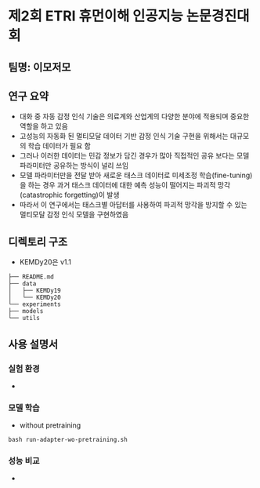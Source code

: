 # 제2회 ETRI 휴먼이해 인공지능 논문경진대회

## 팀명: 이모저모

## 연구 요약
* 대화 중 자동 감정 인식 기술은 의료계와 산업계의 다양한 분야에 적용되며 중요한 역할을 하고 있음
* 고성능의 자동화 된 멀티모달 데이터 기반 감정 인식 기술 구현을 위해서는 대규모의 학습 데이터가 필요 함
* 그러나 이러한 데이터는 민감 정보가 담긴 경우가 많아 직접적인 공유 보다는 모델 파라미터만 공유하는 방식이 널리 쓰임
* 모델 파라미터만을 전달 받아 새로운 태스크 데이터로 미세조정 학습(fine-tuning)을 하는 경우 과거 태스크 데이터에 대한 예측 성능이 떨어지는 파괴적 망각(catastrophic forgetting)이 발생
* 따라서 이 연구에서는 태스크별 아답터를 사용하여 파괴적 망각을 방지할 수 있는 멀티모달 감정 인식 모델을 구현하였음

## 디렉토리 구조
* KEMDy20은 v1.1
```
├── README.md
├── data
│   ├── KEMDy19
│   └── KEMDy20
└── experiments
├── models
└── utils
```

## 사용 설명서
### 실험 환경
* 

### 모델 학습
* without pretraining
```
bash run-adapter-wo-pretraining.sh
```

### 성능 비교
* 
